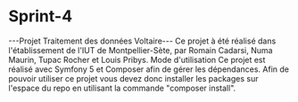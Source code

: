 # Sprint-4
---Projet Traitement des données Voltaire---
Ce projet à été réalisé dans l'établissement de l'IUT de Montpellier-Sète, par Romain Cadarsi, Numa Maurin, Tupac Rocher et Louis Pribys.
Mode d'utilisation 
Ce projet est réalisé avec Symfony 5 et Composer afin de gérer les dépendances. Afin de pouvoir utiliser ce projet vous devez donc installer les packages sur l'espace du repo en utilisant la  commande "composer install".
